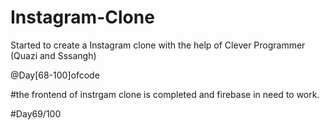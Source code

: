 # Instagram-Clone

Started to create a Instagram clone with the help of Clever Programmer (Quazi and Sssangh)

@Day[68-100]ofcode

#the frontend of instrgam clone is completed and firebase in need to work.


#Day69/100

